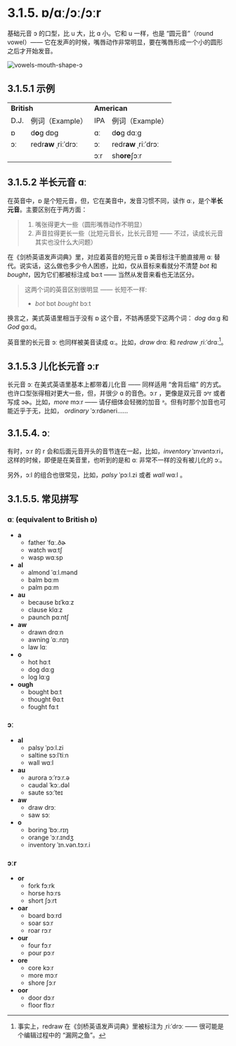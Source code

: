 # 3.1.5. <span class="pho">ɒ/ɑː/ɔː/ɔːr</span>

基础元音 <span class="pho">ɔ</span> 的口型，比 <span class="pho">u</span> 大，比 <span class="pho">ɑ</span> 小。它和 <span class="pho">u</span> 一样，也是 “圆元音”（round vowel）—— 它在发声的时候，嘴唇动作非常明显，要在嘴唇形成一个小的圆形之后才开始发音。

![vowels-mouth-shape-ɔ](/images/vowels-mouth-shape-ɔ.svg)

## 3.1.5.1 示例

<table>
<tbody>
<tr>
<td colspan="2"><strong>British</strong></td>
<td colspan="2"><strong>American</strong></td>
</tr>
<tr>
<td>D.J.</td>
<td>例词（Example）</td>
<td>IPA</td>
<td>例词（Example）</td>
</tr>
<tr>
<td><span class="pho">ɒ</span><span class="speak-word-inline" data-audio-uk-male="/audios/uk_phonetics_sound_sock_2023feb.mp3"></span></td>
<td>d<b>o</b>g <span class="pho alt">dɒɡ</span><span class="speak-word-inline" data-audio-uk-female="/audios/dog-uk-female.mp3" data-audio-uk-male="/audios/dog-uk-male.mp3"></span></td>
<td><span class="pho">ɑː</span><span class="speak-word-inline" data-audio-us-male="/audios/us_phonetics_sound_father_2023feb.mp3"></span></td>
<td>d<b>o</b>g <span class="pho alt">dɑːɡ</span><span class="speak-word-inline" data-audio-us-female="/audios/dog-us-female.mp3" data-audio-us-male="/audios/dog-us-male.mp3"></span></td>
</tr>
<tr>
<td><span class="pho">ɔː</span><span class="speak-word-inline" data-audio-uk-male="/audios/uk_phonetics_sound_horse_2023feb.mp3"></span></td>
<td>redr<b>aw</b> <span class="pho alt">ˌriːˈdrɔː</span><span class="speak-word-inline" data-audio-uk-female="/audios/redraw-uk-female.mp3" data-audio-uk-male="/audios/redraw-uk-male.mp3"></span></td>
<td><span class="pho">ɔː</span><span class="speak-word-inline" data-audio-us-male="/audios/us_phonetics_sound_horse_2023feb.mp3"></span></td>
<td>redr<b>aw</b> <span class="pho alt">ˌriːˈdrɔː</span><span class="speak-word-inline" data-audio-us-female="/audios/redraw-us-female.mp3" data-audio-us-male="/audios/redraw-us-male.mp3"></span></td>
</tr>
<tr>
<td></td>
<td></td>
<td><span class="pho">ɔːr</span><span class="speak-word-inline" data-audio-us-male="/audios/us_phonetics_sound_ho_rse_2023feb.mp3"></span></td>
<td>sh<b>ore</b><span class="pho alt">ʃɔːr</span><span class="speak-word-inline" data-audio-us-female="/audios/shore-us-female.mp3" data-audio-us-male="/audios/shore-us-male.mp3"></span></td>
</tr>
</tbody>
</table>

## 3.1.5.2 半长元音 <span class="pho">ɑː</span>

在英音中，<span class="pho">ɒ</span> 是个短元音，但，它在美音中，发音习惯不同，读作 <span class="pho">ɑː</span>，是个**半长元音**。主要区别在于两方面：

> 1. 嘴张得更大一些（圆形嘴唇动作不明显）
> 2. 声音拉得更长一些（比短元音长，比长元音短 —— 不过，读成长元音其实也没什么大问题）

在《剑桥英语发声词典》里，对应着英音的短元音 <span class="pho">ɒ</span> 美音标注干脆直接用 <span class="pho">ɑː</span> 替代。说实话，这么做也多少令人困惑，比如，仅从音标来看就分不清楚 *bot*<span class="speak-word-inline" data-audio-us-male="/audios/bot-us-male.mp3" data-audio-us-female="/audios/bot-us-female.mp3"></span> 和 *bought*<span class="speak-word-inline" data-audio-us-male="/audios/bought-us-male.mp3" data-audio-us-female="/audios/bought-us-female.mp3"></span>，因为它们都被标注成 <span class="pho alt">bɑːt</span> —— 当然从发音来看也无法区分。

> 这两个词的英音区别很明显 —— 长短不一样:
> * *bot* <span class="pho alt">bɒt</span> <span class="speak-word-inline" data-audio-uk-male="/audios/bot-uk-male.mp3" data-audio-uk-female="/audios/bot-uk-female.mp3"></span> *bought* <span class="pho alt">bɔːt</span> <span class="speak-word-inline" data-audio-uk-male="/audios/bought-uk-male.mp3" data-audio-uk-female="/audios/bought-uk-female.mp3"></span>

换言之，美式英语里相当于没有 <span class="pho">ɒ</span> 这个音，不妨再感受下这两个词： *dog* <span class="pho alt">dɑːg</span><span class="speak-word-inline" data-audio-us-male="/audios/dog-us-male.mp3" data-audio-us-female="/audios/dog-us-female.mp3"></span> 和 *God* <span class="pho alt">gɑːd</span><span class="speak-word-inline" data-audio-us-male="/audios/god-us-male.mp3" data-audio-us-female="/audios/god-us-female.mp3"></span>。

英音里的长元音 <span class="pho">ɔː</span> 也同样被美音读成 <span class="pho">ɑː</span>。比如，*draw* <span class="pho alt">drɑː</span><span class="speak-word-inline" data-audio-us-male="/audios/draw-us-male.mp3" data-audio-us-female="/audios/draw-us-female.mp3"></span> 和 *redraw* <span class="pho alt">ˌriːˈdrɑː</span><span class="speak-word-inline" data-audio-us-male="/audios/redraw-us-male.mp3" data-audio-us-female="/audios/redraw-us-female.mp3"></span>[^1]。

## 3.1.5.3 儿化长元音 <span class="pho">ɔːr</span>

长元音 <span class="pho">ɔː</span> 在美式英语里基本上都带着儿化音 —— 同样适用 “舍背后缩” 的方式。也许口型张得相对更大一些，但，并很少 <span class="pho">ɑ</span> 的音色。<span class="pho">ɔːr</span> ，更像是双元音 <span class="pho">ɔᵊr</span> 或者写成 <span class="pho">ɔɚ</span>。比如，*more* <span class="pho alt">mɔːr</span><span class="speak-word-inline" data-audio-us-male="/audios/more-us-male.mp3" data-audio-us-female="/audios/more-us-female.mp3"></span> —— 请仔细体会轻微的加音 <span class="pho">ᵊ</span>。但有时那个加音也可能近乎于无，比如， *ordinary* <span class="pho alt">ˈɔːrdəneri</span><span class="speak-word-inline" data-audio-us-male="/audios/ordinary-us-male.mp3" data-audio-us-female="/audios/ordinary-us-female.mp3"></span>……

## 3.1.5.4.  <span class="pho">ɔː</span>

有时，<span class="pho">ɔːr</span> 的 <span class="pho">r</span> 会和后面元音开头的音节连在一起，比如，*inventory* <span class="pho alt">ˈɪnvəntɔːri</span><span class="speak-word-inline" data-audio-us-male="/audios/inventory-us-male.mp3" data-audio-us-female="/audios/inventory-us-female.mp3"></span>，这样的时候，即便是在美音里，也听到的是和 <span class="pho">ɑː</span> 非常不一样的没有被儿化的 <span class="pho">ɔː</span>。

另外，<span class="pho">ɔːl</span> 的组合也很常见，比如，*palsy* <span class="pho alt">ˈpɔːl.zi</span> <span class="speak-word-inline" data-audio-us-male="/audios/palsy-us-male.mp3" data-audio-us-female="/audios/palsy-us-female.mp3"></span> 或者 *wall* <span class="pho alt">wɑːl</span> <span class="speak-word-inline" data-audio-us-male="/audios/wall-us-male.mp3" data-audio-us-female="/audios/wall-us-female.mp3"></span>。

## 3.1.5.5. 常见拼写

### <span class="pho">ɑː</span> (equivalent to British <span class="pho">ɒ</span>)

* **a**
  * father <span class="pho alt">ˈfɑː.ðɚ</span> <span class="speak-word-inline" data-audio-us-male="/audios/father-us-male.mp3" data-audio-us-female="/audios/father-us-female.mp3"></span>
  * watch <span class="pho alt">wɑːtʃ</span> <span class="speak-word-inline" data-audio-us-male="/audios/watch-us-male.mp3" data-audio-us-female="/audios/watch-us-female.mp3"></span>
  * wasp <span class="pho alt">wɑːsp</span> <span class="speak-word-inline" data-audio-us-male="/audios/wasp-us-male.mp3" data-audio-us-female="/audios/wasp-us-female.mp3"></span>
* **al**
  * almond <span class="pho alt">ˈɑːl.mənd</span> <span class="speak-word-inline" data-audio-us-male="/audios/almond-us-male.mp3" data-audio-us-female="/audios/almond-us-female.mp3"></span>
  * balm <span class="pho alt">bɑːm</span> <span class="speak-word-inline" data-audio-us-male="/audios/balm-us-male.mp3" data-audio-us-female="/audios/balm-us-female.mp3"></span>
  * palm <span class="pho alt">pɑːm</span> <span class="speak-word-inline" data-audio-us-male="/audios/palm-us-male.mp3" data-audio-us-female="/audios/palm-us-female.mp3"></span>
* **au**
  * because <span class="pho alt">bɪˈkɑːz</span> <span class="speak-word-inline" data-audio-us-male="/audios/because-us-male.mp3" data-audio-us-female="/audios/because-us-female.mp3"></span>
  * clause <span class="pho alt">klɑːz</span> <span class="speak-word-inline" data-audio-us-male="/audios/clause-us-male.mp3" data-audio-us-female="/audios/clause-us-female.mp3"></span>
  * paunch <span class="pho alt">pɑːntʃ</span> <span class="speak-word-inline" data-audio-us-male="/audios/paunch-us-male.mp3" data-audio-us-female="/audios/paunch-us-female.mp3"></span>
* **aw**
  * drawn <span class="pho alt">drɑːn</span> <span class="speak-word-inline" data-audio-us-male="/audios/drawn-us-male.mp3" data-audio-us-female="/audios/drawn-us-female.mp3"></span>
  * awning <span class="pho alt">ˈɑː.nɪŋ</span> <span class="speak-word-inline" data-audio-us-male="/audios/awning-us-male.mp3" data-audio-us-female="/audios/awning-us-female.mp3"></span>
  * law <span class="pho alt">lɑː</span> <span class="speak-word-inline" data-audio-us-male="/audios/law-us-male.mp3" data-audio-us-female="/audios/law-us-female.mp3"></span>
* **o**
  * hot <span class="pho alt">hɑːt</span> <span class="speak-word-inline" data-audio-us-male="/audios/hot-us-male.mp3" data-audio-us-female="/audios/hot-us-female.mp3"></span>
  * dog <span class="pho alt">dɑːɡ</span> <span class="speak-word-inline" data-audio-us-male="/audios/dog-us-male.mp3" data-audio-us-female="/audios/dog-us-female.mp3"></span>
  * log <span class="pho alt">lɑːɡ</span> <span class="speak-word-inline" data-audio-us-male="/audios/log-us-male.mp3" data-audio-us-female="/audios/log-us-female.mp3"></span>
* **ough**
  * bought <span class="pho alt">bɑːt</span> <span class="speak-word-inline" data-audio-us-male="/audios/bought-us-male.mp3" data-audio-us-female="/audios/bought-us-female.mp3"></span>
  * thought <span class="pho alt">θɑːt</span> <span class="speak-word-inline" data-audio-us-male="/audios/thought-us-male.mp3" data-audio-us-female="/audios/thought-us-female.mp3"></span>
  * fought <span class="pho alt">fɑːt</span> <span class="speak-word-inline" data-audio-us-male="/audios/fought-us-male.mp3" data-audio-us-female="/audios/fought-us-female.mp3"></span>

### <span class="pho">ɔː</span>

* **al**
  * palsy <span class="pho alt">ˈpɔːl.zi</span> <span class="speak-word-inline" data-audio-us-male="/audios/palsy-us-male.mp3" data-audio-us-female="/audios/palsy-us-female.mp3"></span>
  * saltine <span class="pho alt">sɔːlˈtiːn</span> <span class="speak-word-inline" data-audio-us-male="/audios/saltine-us-male.mp3" data-audio-us-female="/audios/saltine-us-female.mp3"></span>
  * wall <span class="pho alt">wɑːl</span> <span class="speak-word-inline" data-audio-us-male="/audios/wall-us-male.mp3" data-audio-us-female="/audios/wall-us-female.mp3"></span>
* **au**
  * aurora <span class="pho alt">ɔːˈrɔːr.ə</span> <span class="speak-word-inline" data-audio-us-male="/audios/aurora-us-male.mp3" data-audio-us-female="/audios/aurora-us-female.mp3"></span>
  * caudal <span class="pho alt">ˈkɔː.dəl</span> <span class="speak-word-inline" data-audio-us-male="/audios/caudal-us-male.mp3" data-audio-us-female="/audios/caudal-us-female.mp3"></span>
  * saute <span class="pho alt">sɔːˈteɪ</span> <span class="speak-word-inline" data-audio-us-male="/audios/saute-us-male.mp3" data-audio-us-female="/audios/saute-us-female.mp3"></span>
* **aw**
  * draw <span class="pho alt">drɔː</span> <span class="speak-word-inline" data-audio-us-male="/audios/draw-us-male.mp3" data-audio-us-female="/audios/draw-us-female.mp3"></span>
  * saw <span class="pho alt">sɔː</span> <span class="speak-word-inline" data-audio-us-male="/audios/saw-us-male.mp3" data-audio-us-female="/audios/saw-us-female.mp3"></span>
* **o**
  * boring <span class="pho alt">ˈbɔː.rɪŋ</span> <span class="speak-word-inline" data-audio-us-male="/audios/boring-us-male.mp3" data-audio-us-female="/audios/boring-us-female.mp3"></span>
  * orange <span class="pho alt">ˈɔːr.ɪndʒ</span> <span class="speak-word-inline" data-audio-us-male="/audios/orange-us-male.mp3" data-audio-us-female="/audios/orange-us-female.mp3"></span>
  * inventory <span class="pho alt">ˈɪn.vən.tɔːr.i</span> <span class="speak-word-inline" data-audio-us-male="/audios/inventory-us-male.mp3" data-audio-us-female="/audios/inventory-us-female.mp3"></span>

### <span class="pho">ɔːr</span>

* **or**
  * fork <span class="pho alt">fɔːrk</span> <span class="speak-word-inline" data-audio-us-male="/audios/fork-us-male.mp3" data-audio-us-female="/audios/fork-us-female.mp3"></span>
  * horse <span class="pho alt">hɔːrs</span> <span class="speak-word-inline" data-audio-us-male="/audios/horse-us-male.mp3" data-audio-us-female="/audios/horse-us-female.mp3"></span>
  * short <span class="pho alt">ʃɔːrt</span> <span class="speak-word-inline" data-audio-us-male="/audios/short-us-male.mp3" data-audio-us-female="/audios/short-us-female.mp3"></span>
* **oar**
  * board <span class="pho alt">bɔːrd</span> <span class="speak-word-inline" data-audio-us-male="/audios/board-us-male.mp3" data-audio-us-female="/audios/board-us-female.mp3"></span>
  * soar <span class="pho alt">sɔːr</span> <span class="speak-word-inline" data-audio-us-male="/audios/soar-us-male.mp3" data-audio-us-female="/audios/soar-us-female.mp3"></span>
  * roar <span class="pho alt">rɔːr</span> <span class="speak-word-inline" data-audio-us-male="/audios/roar-us-male.mp3" data-audio-us-female="/audios/roar-us-female.mp3"></span>
* **our**
  * four <span class="pho alt">fɔːr</span> <span class="speak-word-inline" data-audio-us-male="/audios/four-us-male.mp3" data-audio-us-female="/audios/four-us-female.mp3"></span>
  * pour <span class="pho alt">pɔːr</span> <span class="speak-word-inline" data-audio-us-male="/audios/pour-us-male.mp3" data-audio-us-female="/audios/pour-us-female.mp3"></span>
* **ore**
  * core <span class="pho alt">kɔːr</span> <span class="speak-word-inline" data-audio-us-male="/audios/core-us-male.mp3" data-audio-us-female="/audios/core-us-female.mp3"></span>
  * more <span class="pho alt">mɔːr</span> <span class="speak-word-inline" data-audio-us-male="/audios/more-us-male.mp3" data-audio-us-female="/audios/more-us-female.mp3"></span>
  * shore <span class="pho alt">ʃɔːr</span> <span class="speak-word-inline" data-audio-us-male="/audios/shore-us-male.mp3" data-audio-us-female="/audios/shore-us-female.mp3"></span>
* **oor**
  * door <span class="pho alt">dɔːr</span> <span class="speak-word-inline" data-audio-us-male="/audios/door-us-male.mp3" data-audio-us-female="/audios/door-us-female.mp3"></span>
  * floor <span class="pho alt">flɔːr</span> <span class="speak-word-inline" data-audio-us-male="/audios/floor-us-male.mp3" data-audio-us-female="/audios/floor-us-female.mp3"></span>

[^1]: 事实上，redraw 在《剑桥英语发声词典》里被标注为 <span class="pho alt">ˌriːˈdrɔː</span> —— 很可能是个编辑过程中的 “漏网之鱼”。
